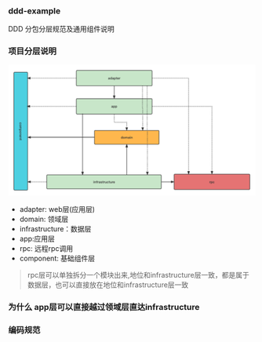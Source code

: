 ### ddd-example
DDD 分包分层规范及通用组件说明


### 项目分层说明
![img.png](doc/img/项目依赖.png)

- adapter: web层(应用层)
- domain: 领域层
- infrastructure：数据层
- app:应用层
- rpc: 远程rpc调用
- component: 基础组件层

> rpc层可以单独拆分一个模块出来,地位和infrastructure层一致，都是属于数据层，也可以直接放在地位和infrastructure层一致

### 为什么 app层可以直接越过领域层直达infrastructure


### 编码规范